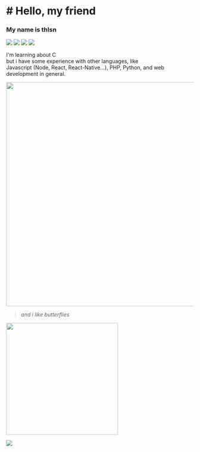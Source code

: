 # # Hello, my friend
### My name is thlsn <br />
[![](https://img.shields.io/twitter/follow/ydev17?style=flat)](https://twitter.com/ydev17)
![](https://img.shields.io/github/followers/yd3v?style=flat)
![](https://komarev.com/ghpvc/?username=yd3v)
![](https://img.shields.io/github/stars/yd3v)
<br />
<p align="left">
I'm learning about C <br />but i have some experience with other languages, like <br />
Javascript (Node, React, React-Native...), PHP, Python, and web development in general.
  </p>
  
<img src="https://thumbs.gfycat.com/AchingUnsightlyHarrierhawk-small.gif" width="600" />

> *and i like butterflies*

<img src="https://cdn49.picsart.com/175614824004201.gif?" width="300px">

![](https://github-readme-stats.vercel.app/api/top-langs/?username=yd3v&layout=compact&hide=html)
